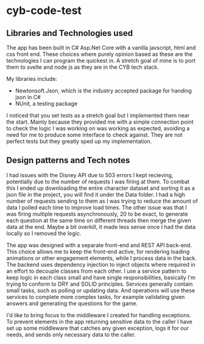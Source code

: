 # cyb-code-test

## Libraries and Technologies used

The app has been built in C# Asp.Net Core with a vanilla javscript, html and css front end.
These choices where purely opinion based as these are the technologies I can program the quickest in. A stretch goal of mine is to port them to svelte and node js as they are in the CYB tech stack.

My libraries include:
- Newtonsoft.Json, which is the industry accepted package for handing json in C#
- NUnit, a testing package

I noticed that you set tests as a stretch goal but I implemented them near the start. Mainly because they provided me with a simple connection point to check the logic I was working on was working as expected, avoiding a need for me to produce some interface to check against. They are not perfect tests but they greatly sped up my implementation.

## Design patterns and Tech notes

I had issues with the Disney API due to 503 errors I kept recieving, potentially due to the number of requests I was firing at them. To combat this I ended up downloading the entire character dataset and sorting it as a json file in the project, you will find it under the Data folder. I had a high number of requests sending to them as I was trying to reduce the amount of data I polled each time to improve load times. The other issue was that I was firing multiple requests asynchronously, 20 to be exact, to generate each question at the same time on different threads then merge the given data at the end. Maybe a bit overkill, it made less sense once I had the data locally so I removed the logic. 

The app was designed with a separate front-end and REST API back-end. This choice allows me to keep the front-end active, for rendering loading animations or other engagement elements, while I process data in the back.
The backend uses dependency injection to inject objects where required in an effort to decouple classes from each other. I use a service pattern to keep logic in each class small and have single responsibilities, basically I'm trying to conform to DRY and SOLID principles. Services generally contain small tasks, such as polling or updating data. And operations will use these services to complete more complex tasks, for example validating given answers and generating the questions for the game.

I'd like to bring focus to the middleware I created for handling exceptions. To prevent elements in the app returning sensitive data to the caller I have set up some middleware that catches any given exception, logs it for our needs, and sends only necessary data to the caller.
